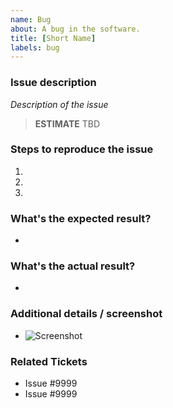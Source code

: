 ```yaml
---
name: Bug
about: A bug in the software.
title: [Short Name]
labels: bug
---
```


### Issue description
*Description of the issue*

> **ESTIMATE** TBD

### Steps to reproduce the issue

1.  
2. 
3. 

### What's the expected result?
-

### What's the actual result?
-

### Additional details / screenshot
- ![Screenshot]()

### Related Tickets
* Issue #9999
* Issue #9999
